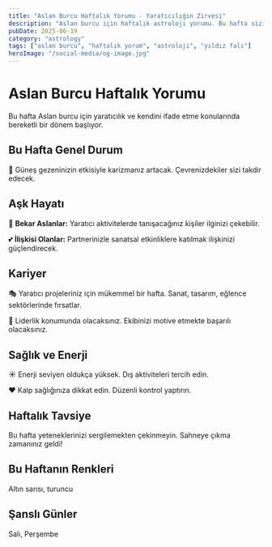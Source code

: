 ```yaml
---
title: "Aslan Burcu Haftalık Yorumu - Yaratıcılığın Zirvesi"
description: "Aslan burcu için haftalık astroloji yorumu. Bu hafta sizi neler bekliyor?"
pubDate: 2025-06-19
category: "astrology"
tags: ["aslan burcu", "haftalık yorum", "astroloji", "yıldız falı"]
heroImage: "/social-media/og-image.jpg"
---
```


# Aslan Burcu Haftalık Yorumu

Bu hafta Aslan burcu için yaratıcılık ve kendini ifade etme konularında bereketli bir dönem başlıyor.

## Bu Hafta Genel Durum

🌟 Güneş gezeninizin etkisiyle karizmanız artacak. Çevrenizdekiler sizi takdir edecek.

## Aşk Hayatı

💖 **Bekar Aslanlar:** Yaratıcı aktivitelerde tanışacağınız kişiler ilginizi çekebilir.

💕 **İlişkisi Olanlar:** Partnerinizle sanatsal etkinliklere katılmak ilişkinizi güçlendirecek.

## Kariyer

🎭 Yaratıcı projeleriniz için mükemmel bir hafta. Sanat, tasarım, eğlence sektörlerinde fırsatlar.

👑 Liderlik konumunda olacaksınız. Ekibinizi motive etmekte başarılı olacaksınız.

## Sağlık ve Enerji

☀️ Enerji seviyen oldukça yüksek. Dış aktiviteleri tercih edin.

❤️ Kalp sağlığınıza dikkat edin. Düzenli kontrol yaptırın.

## Haftalık Tavsiye

Bu hafta yeteneklerinizi sergilemekten çekinmeyin. Sahneye çıkma zamanınız geldi!

## Bu Haftanın Renkleri
Altın sarısı, turuncu

## Şanslı Günler
Salı, Perşembe

